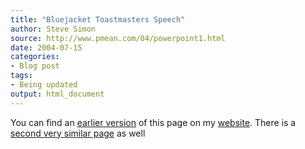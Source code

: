 ```yaml
---
title: "Bluejacket Toastmasters Speech"
author: Steve Simon
source: http://www.pmean.com/04/powerpoint1.html
date: 2004-07-15
categories:
- Blog post
tags:
- Being updated
output: html_document
---
```


You can find an [earlier version][sim1] of this page on my [website][sim2]. There is a [second very similar page][sim3] as well

[sim1]: http://www.pmean.com/04/powerpoint1.html
[sim2]: http://www.pmean.com
[sim3]:  http://www.pmean.com/04/powerpoint.html
